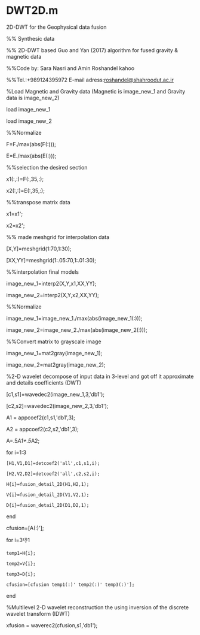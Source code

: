 # DWT2D.m
2D-DWT for the Geophysical data fusion

%% Synthesic data 

%% 2D-DWT based Guo and Yan (2017) algorithm for fused gravity & magnetic data

%%Code by: Sara Nasri and Amin Roshandel kahoo

%%Tel.:+989124395972 E-mail adress:roshandel@shahroodut.ac.ir

%Load Magnetic and Gravity data (Magnetic is image_new_1 and Gravity data is image_new_2)

load image_new_1

load image_new_2

%%Normalize

F=F./max(abs(F(:))); 

E=E./max(abs(E(:)));

%%selection the desired section

x1(:,:)=F(:,35,:); 

x2(:,:)=E(:,35,:);

%%transpose matrix data

x1=x1'; 

x2=x2';

%% made meshgrid for interpolation data

[X,Y]=meshgrid(1:70,1:30); 

[XX,YY]=meshgrid(1:.05:70,1:.01:30);

%%interpolation final models

image_new_1=interp2(X,Y,x1,XX,YY); 

image_new_2=interp2(X,Y,x2,XX,YY);

%%Normalize

image_new_1=image_new_1./max(abs(image_new_1(:))); 

image_new_2=image_new_2./max(abs(image_new_2(:)));

%%Convert matrix to grayscale image

image_new_1=mat2gray(image_new_1); 

image_new_2=mat2gray(image_new_2);

%2-D wavelet decompose of input data in 3-level and got off it approximate and details coefficients (DWT)

[c1,s1]=wavedec2(image_new_1,3,'db1'); 

[c2,s2]=wavedec2(image_new_2,3,'db1');

A1 = appcoef2(c1,s1,'db1',3); 

A2 = appcoef2(c2,s2,'db1',3);

A=.5*A1+.5*A2; 

for i=1:3

    [H1,V1,D1]=detcoef2('all',c1,s1,i);
    
    [H2,V2,D2]=detcoef2('all',c2,s2,i);
    
    H{i}=fusion_detail_2D(H1,H2,1);
    
    V{i}=fusion_detail_2D(V1,V2,1);
    
    D{i}=fusion_detail_2D(D1,D2,1);
    
end

cfusion=[A(:)']; 

for i=3:-1:1

    temp1=H{i};
    
    temp2=V{i};
    
    temp3=D{i};
    
    cfusion=[cfusion temp1(:)' temp2(:)' temp3(:)'];
    
end

%Multilevel 2-D wavelet reconstruction the using inversion of the discrete wavelet transform (IDWT)

xfusion = waverec2(cfusion,s1,'db1'); 
